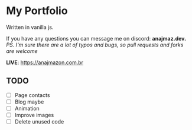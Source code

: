 # My Portfolio #
Written in vanilla js.

If you have any questions you can message me on discord: **anajmaz.dev.**  
*PS. I'm sure there are a lot of typos and bugs, so pull requests and forks are welcome*  

**LIVE**: https://anajmazon.com.br

## TODO ##
- [ ] Page contacts
- [ ] Blog maybe
- [ ] Animation
- [ ] Improve images
- [ ] Delete unused code
